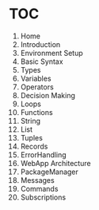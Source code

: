 # TOC

01. Home
02. Introduction
03. Environment Setup
04. Basic Syntax
05. Types
06. Variables
07. Operators
08. Decision Making
09. Loops
10. Functions
11. String
12. List
13. Tuples
14. Records
15. ErrorHandling
16. WebApp Architecture
17. PackageManager
18. Messages
19. Commands
20. Subscriptions

<!-- 

Error Handling : https://guide.elm-lang.org/error_handling/


-->
